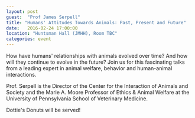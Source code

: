 ```yaml
---
layout: post
guest:  "Prof James Serpell"
title: "Humans' Attitudes Towards Animals: Past, Present and Future"
date:   2016-02-24 17:00:00
location: "Huntsman Hall (JMHH), Room TBC"
categories: event
---
```


How have humans' relationships with animals evolved over time? And how will they continue to evolve in the future? Join us for this fascinating talks from a leading expert in animal welfare, behavior and human-animal interactions.

Prof. Serpell is the Director of the Center for the Interaction of Animals and Society and the Marie A. Moore Professor of Ethics & Animal Welfare at the University of Pennsylvania School of Veterinary Medicine. 

Dottie's Donuts will be served!

